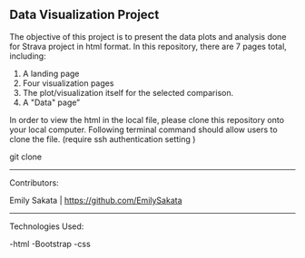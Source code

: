 Data Visualization Project
-------------

The objective of this project is to present the data plots and analysis done for Strava project in html format. In this repository, there are 7 pages total, including:
1) A landing page 
2) Four visualization pages
3) The plot/visualization itself for the selected comparison.
4) A "Data" page” 

In order to view the html in the local file, please clone this repository onto your local computer. 
Following terminal command should allow users to clone the file. (require ssh authentication setting )

git clone <ssh git repository directry>

-------------------------------------------------------------
Contributors:


Emily Sakata    | https://github.com/EmilySakata

-------------------------------------------------------------

Technologies Used:

-html
-Bootstrap
-css



